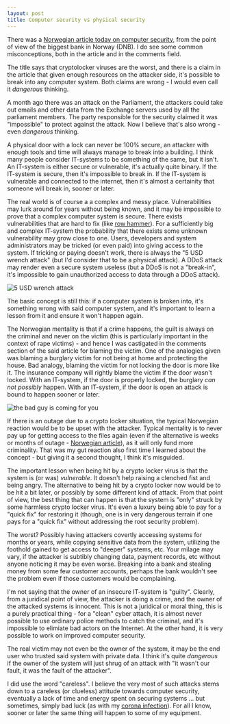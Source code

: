 ```yaml
---
layout: post
title: Computer security vs physical security
---
```


There was a [Norwegian article today on computer security](https://e24.no/boers-og-finans/i/56d6jK/dnb-frykter-mer-profesjonelle-hackere-loesepengevirus-er-farligst), from the point of view of the biggest bank in Norway (DNB).  I do see some common misconceptions, both in the article and in the comments field.

The title says that cryptolocker viruses are the worst, and there is a claim in the article that given enough resources on the attacker side, it's possible to break into any computer system.  Both claims are wrong - I would even call it *dangerous* thinking.

A month ago there was an attack on the Parliament, the attackers could take out emails and other data from the Exchange servers used by all the parliament members.  The party responsible for the security claimed it was "impossible" to protect against the attack.  Now I believe that's also wrong - even *dangerous* thinking.

A physical door with a lock can never be 100% secure, an attacker with enough tools and time will always manage to break into a building.  I think many people consider IT-systems to be something of the same, but it isn't.  An IT-system is either secure or vulnerable, it's actually quite binary.  If the IT-system is secure, then it's impossible to break in.  If the IT-system is vulnerable and connected to the internet, then it's almost a certainity that someone will break in, sooner or later.

The real world is of course a a complex and messy place.  Vulnerabilities may lurk around for years without being known, and it may be impossible to prove that a complex computer system is secure.  There exists vulnerabilities that are hard to fix (like [row hammer](https://en.wikipedia.org/wiki/Row_hammer)).  For a sufficiently big and complex IT-system the probability that there exists some unknown vulnerability may grow close to one.  Users, developers and system administrators may be tricked (or even paid) into giving access to the system.  If tricking or paying doesn't work, there is always the "5 USD wrench attack" (but I'd consider that to be a physical attack).  A DDoS attack may render even a secure system useless (but a DDoS is not a "break-in", it's impossible to gain unauthorized access to data through a DDoS attack).

![5 USD wrench attack](https://imgs.xkcd.com/comics/security.png)

The basic concept is still this: if a computer system is broken into, it's something wrong with said computer system, and it's important to learn a lesson from it and ensure it won't happen again.

The Norwegian mentality is that if a crime happens, the guilt is always on the criminal and never on the victim (this is particularly important in the context of rape victims) - and hence I was castigated in the comments section of the said article for blaming the victim.  One of the analogies given was blaming a burglary victim for not being at home and protecting the house.  Bad analogy, blaming the victim for not locking the door is more like it.  The insurance company will rightly blame the victim if the door wasn't locked.  With an IT-system, if the door is properly locked, the burglary *can not possibly* happen.  With an IT-system, if the door is open an attack is bound to happen sooner or later.

![the bad guy is coming for you](https://ipfs.io/ipfs/QmZARWFJYQvqpBpY5vN9GVsXW94oiRQ1gXXZjphek8MMnM)

If there is an outage due to a crypto locker situation, the typical Norwegian reaction would be to be upset with the attacker.  Typical mentality is to never pay up for getting access to the files again (even if the alternative is weeks or months of outage - [Norwegian article](https://www.nrk.no/innlandet/kan-ta-et-halvt-ar-for-ostre-toten-a-rette-opp-dataangrep-1.15364106)), as it will only fund more criminality.  That was my gut reaction also first time I learned about the concept - but giving it a second thought, I think it's misguided.

The important lesson when being hit by a crypto locker virus is that the system is (or was) *vulnerable*.  It doesn't help raising a clenched fist and being angry.  The alternative to being hit by a crypto locker now would be to be hit a bit later, or possibly by some different kind of attack. From that point of view, the best thing that can happen is that the system is "only" struck by some harmless crypto locker virus.  It's even a luxury being able to pay for a "quick fix" for restoring it (though, one is in very dangerous terrain if one pays for a "quick fix" without addressing the root security problem).

The worst?  Possibly having attackers covertly accessing systems for months or years, while copying sensitive data from the system, utilizing the foothold gained to get access to "deeper" systems, etc.  Your milage may vary, if the attacker is subtibly changing data, payment records, etc without anyone noticing it may be even worse.  Breaking into a bank and stealing money from some few customer accounts, perhaps the bank wouldn't see the problem even if those customers would be complaining.

I'm not saying that the owner of an insecure IT-system is "guilty".  Clearly, from a juridical point of view, the attacker is doing a crime, and the owner of the attacked systems is innocent.  This is not a juridical or moral thing, this is a purely practical thing - for a "clean" cyber attach, it is almost never possible to use ordinary police methods to catch the criminal, and it's impossible to elimiate bad actors on the Internet.  At the other hand, it is very possible to work on improved computer security.

The real victim may not even be the owner of the system, it may be the end user who trusted said system with private data.  I think it's quite *dangerous* if the owner of the system will just shrug of an attack with "it wasn't our fault, it was the fault of the attacker".

I did use the word "careless". I believe the very most of such attacks stems down to a careless (or clueless) attitude towards computer security, eventually a lack of time and energy spent on securing systems ... but sometimes, simply bad luck (as with my [corona infection](https://tobixen.github.io/covid-positive/)).  For all I know, sooner or later the same thing will happen to some of my equipment.
